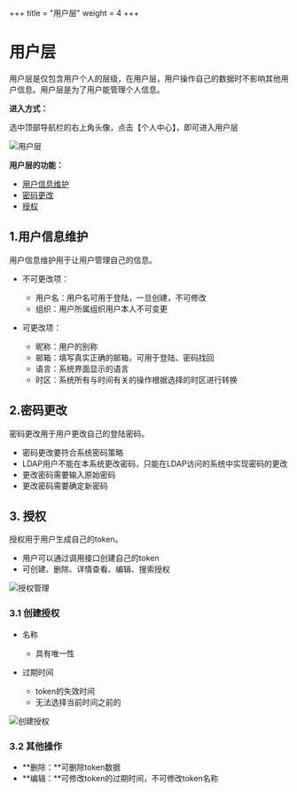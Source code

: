 +++
title = "用户层"
weight = 4
+++

# 用户层

用户层是仅包含用户个人的层级，在用户层，用户操作自己的数据时不影响其他用户信息。用户层是为了用户能管理个人信息。

**进入方式：**

选中顶部导航栏的右上角头像，点击【个人中心】，即可进入用户层

![用户层](../images/IV_1.jpg)

**用户层的功能：**

- [用户信息维护](#1)
- [密码更改](#2)
- [授权](#3)

<h2 id="1">1.用户信息维护</h2>

用户信息维护用于让用户管理自己的信息。

- 不可更改项：
    - 用户名：用户名可用于登陆，一旦创建，不可修改
    - 组织：用户所属组织用户本人不可变更

- 可更改项：
    - 昵称：用户的别称
    - 邮箱：填写真实正确的邮箱，可用于登陆、密码找回
    - 语言：系统界面显示的语言
    - 时区：系统所有与时间有关的操作根据选择的时区进行转换

<h2 id="2">2.密码更改</h2>

密码更改用于用户更改自己的登陆密码。

- 密码更改要符合系统密码策略
- LDAP用户不能在本系统更改密码，只能在LDAP访问的系统中实现密码的更改
- 更改密码需要输入原始密码
- 更改密码需要确定新密码 

<h2 id="3">3. 授权</h2>

授权用于用户生成自己的token。

- 用户可以通过调用接口创建自己的token
- 可创建、删除、详情查看、编辑、搜索授权

![授权管理](../images/4-3_1.png)

### 3.1 创建授权

- 名称
    - 具有唯一性

- 过期时间
    - token的失效时间
    - 无法选择当前时间之前的

![创建授权](../images/4-3.1_1.png)

### 3.2 其他操作

- **删除：**可删除token数据
- **编辑：**可修改token的过期时间，不可修改token名称